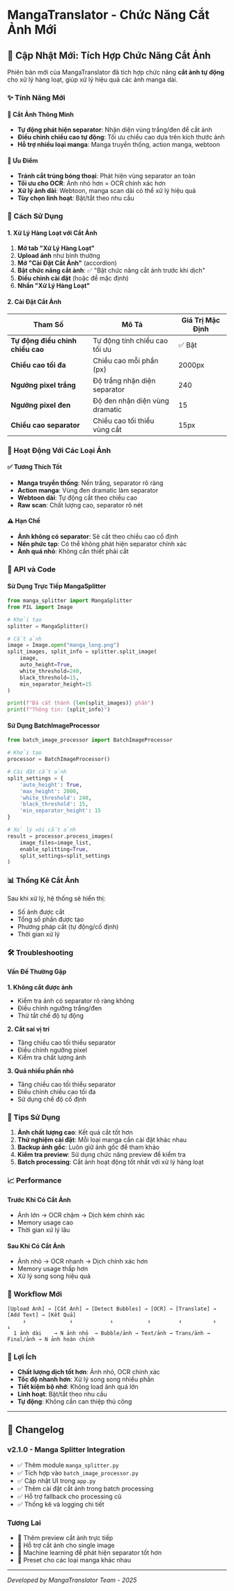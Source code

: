 # MangaTranslator - Chức Năng Cắt Ảnh Mới

## 🎉 Cập Nhật Mới: Tích Hợp Chức Năng Cắt Ảnh

Phiên bản mới của MangaTranslator đã tích hợp chức năng **cắt ảnh tự động** cho xử lý hàng loạt, giúp xử lý hiệu quả các ảnh manga dài.

### ✨ Tính Năng Mới

#### 🔧 Cắt Ảnh Thông Minh
- **Tự động phát hiện separator**: Nhận diện vùng trắng/đen để cắt ảnh
- **Điều chỉnh chiều cao tự động**: Tối ưu chiều cao dựa trên kích thước ảnh
- **Hỗ trợ nhiều loại manga**: Manga truyền thống, action manga, webtoon

#### 🎯 Ưu Điểm
- **Tránh cắt trúng bóng thoại**: Phát hiện vùng separator an toàn
- **Tối ưu cho OCR**: Ảnh nhỏ hơn = OCR chính xác hơn
- **Xử lý ảnh dài**: Webtoon, manga scan dài có thể xử lý hiệu quả
- **Tùy chọn linh hoạt**: Bật/tắt theo nhu cầu

### 🚀 Cách Sử Dụng

#### 1. Xử Lý Hàng Loạt với Cắt Ảnh

1. **Mở tab "Xử Lý Hàng Loạt"**
2. **Upload ảnh** như bình thường
3. **Mở "Cài Đặt Cắt Ảnh"** (accordion)
4. **Bật chức năng cắt ảnh**: ✅ "Bật chức năng cắt ảnh trước khi dịch"
5. **Điều chỉnh cài đặt** (hoặc để mặc định)
6. **Nhấn "Xử Lý Hàng Loạt"**

#### 2. Cài Đặt Cắt Ảnh

| Tham Số | Mô Tả | Giá Trị Mặc Định |
|----------|-------|------------------|
| **Tự động điều chỉnh chiều cao** | Tự động tính chiều cao tối ưu | ✅ Bật |
| **Chiều cao tối đa** | Chiều cao mỗi phần (px) | 2000px |
| **Ngưỡng pixel trắng** | Độ trắng nhận diện separator | 240 |
| **Ngưỡng pixel đen** | Độ đen nhận diện vùng dramatic | 15 |
| **Chiều cao separator** | Chiều cao tối thiểu vùng cắt | 15px |

### 🎨 Hoạt Động Với Các Loại Ảnh

#### ✅ Tương Thích Tốt
- **Manga truyền thống**: Nền trắng, separator rõ ràng
- **Action manga**: Vùng đen dramatic làm separator
- **Webtoon dài**: Tự động cắt theo chiều cao
- **Raw scan**: Chất lượng cao, separator rõ nét

#### ⚠️ Hạn Chế
- **Ảnh không có separator**: Sẽ cắt theo chiều cao cố định
- **Nền phức tạp**: Có thể không phát hiện separator chính xác
- **Ảnh quá nhỏ**: Không cần thiết phải cắt

### 🔧 API và Code

#### Sử Dụng Trực Tiếp MangaSplitter

```python
from manga_splitter import MangaSplitter
from PIL import Image

# Khởi tạo
splitter = MangaSplitter()

# Cắt ảnh
image = Image.open("manga_long.png")
split_images, split_info = splitter.split_image(
    image,
    auto_height=True,
    white_threshold=240,
    black_threshold=15,
    min_separator_height=15
)

print(f"Đã cắt thành {len(split_images)} phần")
print(f"Thông tin: {split_info}")
```

#### Sử Dụng BatchImageProcessor

```python
from batch_image_processor import BatchImageProcessor

# Khởi tạo
processor = BatchImageProcessor()

# Cài đặt cắt ảnh
split_settings = {
    'auto_height': True,
    'max_height': 2000,
    'white_threshold': 240,
    'black_threshold': 15,
    'min_separator_height': 15
}

# Xử lý với cắt ảnh
result = processor.process_images(
    image_files=image_list,
    enable_splitting=True,
    split_settings=split_settings
)
```

### 📊 Thống Kê Cắt Ảnh

Sau khi xử lý, hệ thống sẽ hiển thị:
- Số ảnh được cắt
- Tổng số phần được tạo
- Phương pháp cắt (tự động/cố định)
- Thời gian xử lý

### 🛠️ Troubleshooting

#### Vấn Đề Thường Gặp

**1. Không cắt được ảnh**
- Kiểm tra ảnh có separator rõ ràng không
- Điều chỉnh ngưỡng trắng/đen
- Thử tắt chế độ tự động

**2. Cắt sai vị trí**
- Tăng chiều cao tối thiểu separator
- Điều chỉnh ngưỡng pixel
- Kiểm tra chất lượng ảnh

**3. Quá nhiều phần nhỏ**
- Tăng chiều cao tối thiểu separator
- Điều chỉnh chiều cao tối đa
- Sử dụng chế độ cố định

### 🎯 Tips Sử Dụng

1. **Ảnh chất lượng cao**: Kết quả cắt tốt hơn
2. **Thử nghiệm cài đặt**: Mỗi loại manga cần cài đặt khác nhau
3. **Backup ảnh gốc**: Luôn giữ ảnh gốc để tham khảo
4. **Kiểm tra preview**: Sử dụng chức năng preview để kiểm tra
5. **Batch processing**: Cắt ảnh hoạt động tốt nhất với xử lý hàng loạt

### 📈 Performance

#### Trước Khi Có Cắt Ảnh
- Ảnh lớn → OCR chậm → Dịch kém chính xác
- Memory usage cao
- Thời gian xử lý lâu

#### Sau Khi Có Cắt Ảnh
- Ảnh nhỏ → OCR nhanh → Dịch chính xác hơn
- Memory usage thấp hơn
- Xử lý song song hiệu quả

### 🔄 Workflow Mới

```
[Upload Ảnh] → [Cắt Ảnh] → [Detect Bubbles] → [OCR] → [Translate] → [Add Text] → [Kết Quả]
     ↓              ↓            ↓           ↓         ↓          ↓          ↓
  1 ảnh dài    → N ảnh nhỏ  → Bubble/ảnh → Text/ảnh → Trans/ảnh → Final/ảnh → N ảnh hoàn chỉnh
```

### 🎉 Lợi Ích

- **Chất lượng dịch tốt hơn**: Ảnh nhỏ, OCR chính xác
- **Tốc độ nhanh hơn**: Xử lý song song nhiều phần
- **Tiết kiệm bộ nhớ**: Không load ảnh quá lớn
- **Linh hoạt**: Bật/tắt theo nhu cầu
- **Tự động**: Không cần can thiệp thủ công

---

## 📝 Changelog

### v2.1.0 - Manga Splitter Integration
- ✅ Thêm module `manga_splitter.py`
- ✅ Tích hợp vào `batch_image_processor.py`
- ✅ Cập nhật UI trong `app.py`
- ✅ Thêm cài đặt cắt ảnh trong batch processing
- ✅ Hỗ trợ fallback cho processing cũ
- ✅ Thống kê và logging chi tiết

### Tương Lai
- 🔄 Thêm preview cắt ảnh trực tiếp
- 🔄 Hỗ trợ cắt ảnh cho single image
- 🔄 Machine learning để phát hiện separator tốt hơn
- 🔄 Preset cho các loại manga khác nhau

---

*Developed by MangaTranslator Team - 2025*
